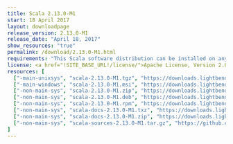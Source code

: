 ```yaml
---
title: Scala 2.13.0-M1
start: 18 April 2017
layout: downloadpage
release_version: 2.13.0-M1
release_date: "April 18, 2017"
show_resources: "true"
permalink: /download/2.13.0-M1.html
requirements: "This Scala software distribution can be installed on any Unix-like or Windows system. It requires the Java runtime version 1.8 or later, which can be downloaded <a href='http://www.java.com/'>here</a>."
license: <a href="!SITE_BASE_URL!/license/">Apache License, Version 2.0</a>
resources: [
  ["-main-unixsys", "scala-2.13.0-M1.tgz", "https://downloads.lightbend.com/scala/2.13.0-M1/scala-2.13.0-M1.tgz", "Mac OS X, Unix, Cygwin", "16.95M"],
  ["-main-windows", "scala-2.13.0-M1.msi", "https://downloads.lightbend.com/scala/2.13.0-M1/scala-2.13.0-M1.msi", "Windows (msi installer)", "112.80M"],
  ["-non-main-sys", "scala-2.13.0-M1.zip", "https://downloads.lightbend.com/scala/2.13.0-M1/scala-2.13.0-M1.zip", "Windows", "16.99M"],
  ["-non-main-sys", "scala-2.13.0-M1.deb", "https://downloads.lightbend.com/scala/2.13.0-M1/scala-2.13.0-M1.deb", "Debian", "129.84M"],
  ["-non-main-sys", "scala-2.13.0-M1.rpm", "https://downloads.lightbend.com/scala/2.13.0-M1/scala-2.13.0-M1.rpm", "RPM package", "112.38M"],
  ["-non-main-sys", "scala-docs-2.13.0-M1.txz", "https://downloads.lightbend.com/scala/2.13.0-M1/scala-docs-2.13.0-M1.txz", "API docs", "50.57M"],
  ["-non-main-sys", "scala-docs-2.13.0-M1.zip", "https://downloads.lightbend.com/scala/2.13.0-M1/scala-docs-2.13.0-M1.zip", "API docs", "97.90M"],
  ["-non-main-sys", "scala-sources-2.13.0-M1.tar.gz", "https://github.com/scala/scala/archive/v2.13.0-M1.tar.gz", "Sources", ""]
]
---
```

